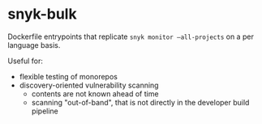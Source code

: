 # snyk-bulk

Dockerfile entrypoints that replicate `snyk monitor —all-projects` on a per language basis.

Useful for:
* flexible testing of monorepos
* discovery-oriented vulnerability scanning
  * contents are not known ahead of time
  * scanning "out-of-band", that is not directly in the developer build pipeline
